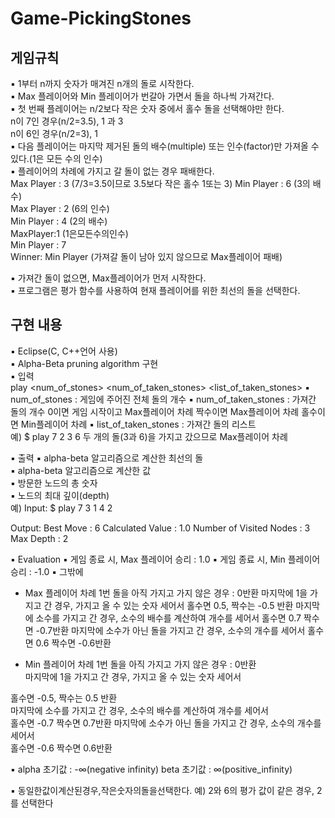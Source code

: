 # Game-PickingStones

## 게임규칙
▪ 1부터 n까지 숫자가 매겨진 n개의 돌로 시작한다.   
▪ Max 플레이어와 Min 플레이어가 번갈아 가면서 돌을 하나씩 가져간다.   
▪ 첫 번째 플레이어는 n/2보다 작은 숫자 중에서 홀수 돌을 선택해야만 한다.   
n이 7인 경우(n/2=3.5), 1 과 3   
n이 6인 경우(n/2=3), 1   
▪ 다음 플레이어는 마지막 제거된 돌의 배수(multiple) 또는 인수(factor)만 가져올 수 있다.(1은 모든 수의 인수)   
▪ 플레이어의 차례에 가지고 갈 돌이 없는 경우 패배한다.   
Max Player : 3 (7/3=3.5이므로 3.5보다 작은 홀수 1또는 3) Min Player : 6 (3의 배수)   
Max Player : 2 (6의 인수)   
Min Player : 4 (2의 배수)   
MaxPlayer:1 (1은모든수의인수)   
Min Player : 7   
Winner: Min Player (가져갈 돌이 남아 있지 않으므로 Max플레이어 패배)   
    
▪ 가져간 돌이 없으면, Max플레이어가 먼저 시작한다.   
▪ 프로그램은 평가 함수를 사용하여 현재 플레이어를 위한 최선의 돌을 선택한다.   
   
## 구현 내용   
▪ Eclipse(C, C++언어 사용)   
▪ Alpha-Beta pruning algorithm 구현   
▪ 입력   
   play <num_of_stones> <num_of_taken_stones> <list_of_taken_stones> 
    ▪ num_of_stones : 게임에 주어진 전체 돌의 개수
    ▪ num_of_taken_stones : 가져간 돌의 개수
    0이면 게임 시작이고 Max플레이어 차례 짝수이면 Max플레이어 차례
    홀수이면 Min플레이어 차례
▪ list_of_taken_stones : 가져간 돌의 리스트    
예) $ play 7 2 3 6
 두 개의 돌(3과 6)을 가지고 갔으므로 Max플레이어 차례

▪ 출력
▪ alpha-beta 알고리즘으로 계산한 최선의 돌   
▪ alpha-beta 알고리즘으로 계산한 값    
▪ 방문한 노드의 총 숫자   
▪ 노드의 최대 깊이(depth)   
예) Input:
$ play 7 3 1 4 2   

Output:
Best Move : 6
Calculated Value : 1.0 
Number of Visited Nodes : 3 
Max Depth : 2

▪ Evaluation
▪ 게임 종료 시, Max 플레이어 승리 : 1.0 
▪ 게임 종료 시, Min 플레이어 승리 : -1.0 
▪ 그밖에

- Max 플레이어 차례
1번 돌을 아직 가지고 가지 않은 경우 : 0반환
마지막에 1을 가지고 간 경우, 가지고 올 수 있는 숫자 세어서
홀수면 0.5, 짝수는 -0.5 반환
마지막에 소수를 가지고 간 경우, 소수의 배수를 계산하여 개수를 세어서
홀수면 0.7 짝수면 -0.7반환 마지막에 소수가 아닌 돌을 가지고 간 경우, 소수의 개수를 세어서
홀수면 0.6 짝수면 -0.6반환

- Min 플레이어 차례
1번 돌을 아직 가지고 가지 않은 경우 : 0반환    
마지막에 1을 가지고 간 경우, 가지고 올 수 있는 숫자 세어서    
     
홀수면 -0.5, 짝수는 0.5 반환   
마지막에 소수를 가지고 간 경우, 소수의 배수를 계산하여 개수를 세어서    
홀수면 -0.7 짝수면 0.7반환 마지막에 소수가 아닌 돌을 가지고 간 경우, 소수의 개수를 세어서   
홀수면 -0.6 짝수면 0.6반환     

▪ alpha 초기값 : -∞(negative infinity) beta 초기값 : ∞(positive_infinity)   

▪ 동일한값이계산된경우,작은숫자의돌을선택한다. 예) 2와 6의 평가 값이 같은 경우, 2를 선택한다    
